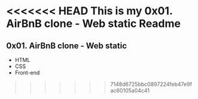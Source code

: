 <<<<<<< HEAD
This is my 0x01. AirBnB clone - Web static Readme
=======
## 0x01. AirBnB clone - Web static
* HTML
* CSS
* Front-end
>>>>>>> 7148d6725bbc0897224feb47e9fac60105a04c41
